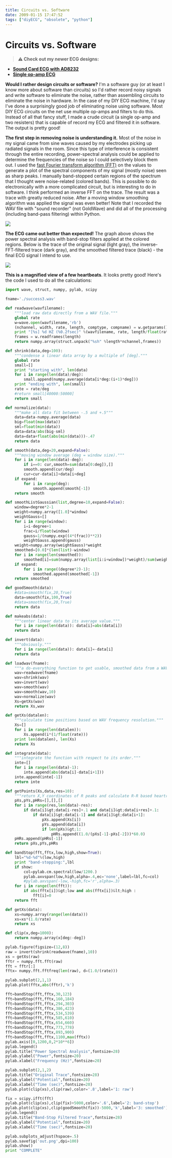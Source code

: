 ```yaml
---
title: Circuits vs. Software
date: 2009-01-15 17:47:52
tags: ["diyECG", "obsolete", "python"]
---
```


# Circuits vs. Software

> **⚠️ Check out my newer ECG designs:** 
* [**Sound Card ECG with AD8232**](https://swharden.com/blog/2019-03-15-sound-card-ecg-with-ad8232/)
* [**Single op-amp ECG**](https://swharden.com/blog/2016-08-08-diy-ecg-with-1-op-amp/)

__Would I rather design circuits or software?__ I'm a software guy (or at least I know more about software than circuits) so I'd rather record noisy signals and write software to eliminate the noise, rather than assembling circuits to eliminate the noise in hardware. In the case of my DIY ECG machine, I'd say I've done a surprisingly good job of eliminating noise using software. Most DIY ECG circuits on the net use multiple op-amps and filters to do this. Instead of all that fancy stuff, I made a crude circuit (a single op-amp and two resisters) that is capable of record my ECG and filtered it in software. The output is pretty good!

__The first step in removing noise is understanding it.__ Most of the noise in my signal came from sine waves caused by my electrodes picking up radiated signals in the room. Since this type of interference is consistent through the entire recording, power-spectral analysis could be applied to determine the frequencies of the noise so I could selectively block them out. I used the [fast Fourier transform algorithm (FFT)](http://en.wikipedia.org/wiki/Fft) on the values to generate a plot of the spectral components of my signal (mostly noise) seen as sharp peaks. I manually band-stopped certain regions of the spectrum that I thought were noise-related (colored bands). This is possible to do electronically with a more complicated circuit, but is interesting to do in software. I think performed an inverse FFT on the trace. The result was a trace with greatly reduced noise. After a moving window smoothing algorithm was applied the signal was even better! Note that I recorded the WAV file with "sound recorder" (not GoldWave) and did all of the processing (including band-pass filtering) within Python.

<div class="text-center">

![](https://swharden.com/static/2009/01/15/diy_ecg4.png)

</div>

__The ECG came out better than expected!__ The graph above shows the power spectral analysis with band-stop filters applied at the colored regions. Below is the trace of the original signal (light gray), the inverse-FFT-filtered trace (dark gray), and the smoothed filtered trace (black) - the final ECG signal I intend to use.

<div class="text-center">

![](https://swharden.com/static/2009/01/15/diy_ecg3.png)

</div>

__This is a magnified view of a few heartbeats__. It looks pretty good! Here's the code I used to do all the calculations:

```python
import wave, struct, numpy, pylab, scipy

fname='./success3.wav'

def readwave(wavfilename):
    """load raw data directly from a WAV file."""
    global rate
    w=wave.open(wavfilename,'rb')
    (nchannel, width, rate, length, comptype, compname) = w.getparams()
    print "[%s] %d HZ (%0.2fsec)" %(wavfilename, rate, length/float(rate))
    frames = w.readframes(length)
    return numpy.array(struct.unpack("%sh" %length*nchannel,frames))

def shrink(data,deg=100):
    """condense a linear data array by a multiple of [deg]."""
    global rate
    small=[]
    print "starting with", len(data)
    for i in range(len(data)/deg):
        small.append(numpy.average(data[i*deg:(i+1)*deg]))
    print "ending with", len(small)
    rate = rate/deg
    #return small[40000:50000]
    return small

def normalize(data):
    """make all data fit between -.5 and +.5"""
    data=data-numpy.average(data)
    big=float(max(data))
    sml=float(min(data))
    data=data/abs(big-sml)
    data=data+float(abs(min(data)))-.47
    return data

def smooth(data,deg=20,expand=False):
    """moving window average (deg = window size)."""
    for i in range(len(data)-deg):
        if i==0: cur,smooth=sum(data[0:deg]),[]
        smooth.append(cur/deg)
        cur=cur-data[i]+data[i+deg]
    if expand:
        for i in range(deg):
            smooth.append(smooth[-1])
    return smooth

def smoothListGaussian(list,degree=10,expand=False):
    window=degree*2-1
    weight=numpy.array([1.0]*window)
    weightGauss=[]
    for i in range(window):
        i=i-degree+1
        frac=i/float(window)
        gauss=1/(numpy.exp((4*(frac))**2))
        weightGauss.append(gauss)
    weight=numpy.array(weightGauss)*weight
    smoothed=[0.0]*(len(list)-window)
    for i in range(len(smoothed)):
        smoothed[i]=sum(numpy.array(list[i:i+window])*weight)/sum(weight)
    if expand:
        for i in range((degree*2)-1):
            smoothed.append(smoothed[-1])
    return smoothed

def goodSmooth(data):
    #data=smooth(fix,20,True)
    data=smooth(fix,100,True)
    #data=smooth(fix,20,True)
    return data

def makeabs(data):
    """center linear data to its average value."""
    for i in range(len(data)): data[i]=abs(data[i])
    return data

def invert(data):
    """obviously."""
    for i in range(len(data)): data[i]=-data[i]
    return data

def loadwav(fname):
    """a do-everything function to get usable, smoothed data from a WAV."""
    wav=readwave(fname)
    wav=shrink(wav)
    wav=invert(wav)
    wav=smooth(wav)
    wav=smooth(wav,10)
    wav=normalize(wav)
    Xs=getXs(wav)
    return Xs,wav

def getXs(datalen):
    """calculate time positions based on WAV frequency resolution."""
    Xs=[]
    for i in range(len(datalen)):
        Xs.append(i*(1/float(rate)))
    print len(datalen), len(Xs)
    return Xs

def integrate(data):
    """integrate the function with respect to its order."""
    inte=[]
    for i in range(len(data)-1):
        inte.append(abs(data[i]-data[i+1]))
    inte.append(inte[-1])
    return inte

def getPoints(Xs,data,res=10):
    """return X,Y coordinates of R peaks and calculate R-R based heartrate."""
    pXs,pYs,pHRs=[],[],[]
    for i in range(res,len(data)-res):
        if data[i]&gt;data[i-res]+.1 and data[i]&gt;data[i+res]+.1:
            if data[i]&gt;data[i-1] and data[i]&gt;data[i+1]:
                pXs.append(Xs[i])
                pYs.append(data[i])
                if len(pXs)&gt;1:
                    pHRs.append((1.0/(pXs[-1]-pXs[-2]))*60.0)
    pHRs.append(pHRs[-1])
    return pXs,pYs,pHRs

def bandStop(fft,fftx,low,high,show=True):
    lbl="%d-%d"%(low,high)
    print "band-stopping:",lbl
    if show:
        col=pylab.cm.spectral(low/1200.)
        pylab.axvspan(low,high,alpha=.4,ec='none',label=lbl,fc=col)
        #pylab.axvspan(-low,-high,fc='r',alpha=.3)
    for i in range(len(fft)):
        if abs(fftx[i])&gt;low and abs(fftx[i])&lt;high :
            fft[i]=0
    return fft

def getXs(data):
    xs=numpy.array(range(len(data)))
    xs=xs*(1.0/rate)
    return xs

def clip(x,deg=1000):
    return numpy.array(x[deg:-deg])

pylab.figure(figsize=(12,8))
raw = invert(shrink(readwave(fname),10))
xs = getXs(raw)
fftr = numpy.fft.fft(raw)
fft = fftr[:]
fftx= numpy.fft.fftfreq(len(raw), d=(1.0/(rate)))

pylab.subplot(2,1,1)
pylab.plot(fftx,abs(fftr),'k')

fft=bandStop(fft,fftx,30,123)
fft=bandStop(fft,fftx,160,184)
fft=bandStop(fft,fftx,294,303)
fft=bandStop(fft,fftx,386,423)
fft=bandStop(fft,fftx,534,539)
fft=bandStop(fft,fftx,585,610)
fft=bandStop(fft,fftx,654,660)
fft=bandStop(fft,fftx,773,778)
fft=bandStop(fft,fftx,893,900)
fft=bandStop(fft,fftx,1100,max(fftx))
pylab.axis([0,1200,0,2*10**6])
pylab.legend()
pylab.title("Power Spectral Analysis",fontsize=28)
pylab.ylabel("Power",fontsize=20)
pylab.xlabel("Frequency (Hz)",fontsize=20)

pylab.subplot(2,1,2)
pylab.title("Original Trace",fontsize=28)
pylab.ylabel("Potential",fontsize=20)
pylab.xlabel("Time (sec)",fontsize=20)
pylab.plot(clip(xs),clip(raw),color='.8',label='1: raw')

fix = scipy.ifft(fft)
pylab.plot(clip(xs),clip(fix)+5000,color='.6',label='2: band-stop')
pylab.plot(clip(xs),clip(goodSmooth(fix))-5000,'k',label='3: smoothed')
pylab.legend()
pylab.title("Band-Stop Filtered Trace",fontsize=28)
pylab.ylabel("Potential",fontsize=20)
pylab.xlabel("Time (sec)",fontsize=20)

pylab.subplots_adjust(hspace=.5)
pylab.savefig('out.png',dpi=100)
pylab.show()
print "COMPLETE"
```